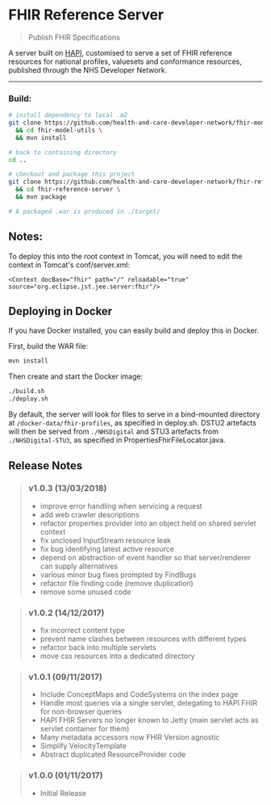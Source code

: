 # FHIR Reference Server
> Publish FHIR Specifications

A server built on [HAPI](http://hapifhir.io), customised to serve a set of FHIR reference resources for national profiles, valuesets and conformance resources, published through the NHS Developer Network.

---

### Build:
```bash
# install dependency to local .m2
git clone https://github.com/health-and-care-developer-network/fhir-model-utils.git \
  && cd fhir-model-utils \
  && mvn install

# back to containing directory
cd ..

# checkout and package this project
git clone https://github.com/health-and-care-developer-network/fhir-reference-server.git \
  && cd fhir-reference-server \
  && mvn package

# A packaged .war is produced in ./target/
```
Notes:
------

To deploy this into the root context in Tomcat, you will need to edit the context in Tomcat's conf/server.xml:

```
<Context docBase="fhir" path="/" reloadable="true" source="org.eclipse.jst.jee.server:fhir"/>
```

Deploying in Docker
-------------------

If you have Docker installed, you can easily build and deploy this in Docker.

First, build the WAR file:

```bash
mvn install
```

Then create and start the Docker image:

```bash
./build.sh
./deploy.sh
```

By default, the server will look for files to serve in a bind-mounted directory at `/docker-data/fhir-profiles`, as specified in deploy.sh.
DSTU2 artefacts will then be served from `./NHSDigital` and STU3 artefacts from `./NHSDigital-STU3`, as specified in PropertiesFhirFileLocator.java.

## Release Notes

> ### v1.0.3 (13/03/2018)
> - improve error handling when servicing a request
> - add web crawler descriptions
> - refactor properties provider into an object held on shared servlet context
> - fix unclosed InputStream resource leak
> - fix bug identifying latest active resource
> - depend on abstraction of event handler so that server/renderer can supply alternatives
> - various minor bug fixes prompted by FindBugs
> - refactor file finding code (remove duplication)
> - remove some unused code

> ### v1.0.2 (14/12/2017)
> - fix incorrect content type
> - prevent name clashes between resources with different types
> - refactor back into multiple servlets
> - move css resources into a dedicated directory

> ### v1.0.1 (09/11/2017)
> - Include ConceptMaps and CodeSystems on the index page
> - Handle most queries via a single servlet, delegating to HAPI FHIR for non-browser queries
> - HAPI FHIR Servers no longer known to Jetty (main servlet acts as servlet container for them)
> - Many metadata accessors now FHIR Version agnostic
> - Simplify VelocityTemplate
> - Abstract duplicated ResourceProvider code

> ### v1.0.0 (01/11/2017)
> - Initial Release
